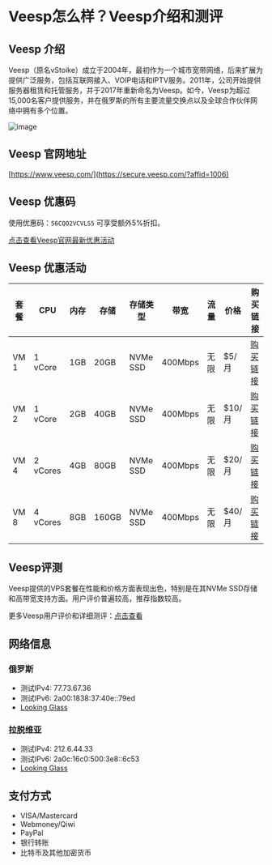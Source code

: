 # Veesp怎么样？Veesp介绍和测评

## Veesp 介绍

Veesp（原名vStoike）成立于2004年，最初作为一个城市宽带网络，后来扩展为提供广泛服务，包括互联网接入、VOIP电话和IPTV服务。2011年，公司开始提供服务器租赁和托管服务，并于2017年重新命名为Veesp。如今，Veesp为超过15,000名客户提供服务，并在俄罗斯的所有主要流量交换点以及全球合作伙伴网络中拥有多个位置。

![image](https://github.com/itsanskrit1l/Veesp/assets/169753726/a3a30a7f-fdb6-4433-b668-bfc3cd0d6b82)

## Veesp 官网地址

[https://www.veesp.com/](https://secure.veesp.com/?affid=1006)

## Veesp 优惠码

使用优惠码：`56CQO2VCVLS5` 可享受额外5%折扣。

[点击查看Veesp官网最新优惠活动](https://secure.veesp.com/?affid=1006)

## Veesp 优惠活动

| 套餐  | CPU        | 内存  | 存储    | 存储类型   | 带宽    | 流量      | 价格   | 购买链接                                       |
|-------|------------|-------|---------|------------|---------|-----------|--------|------------------------------------------------|
| VM 1  | 1 vCore    | 1GB   | 20GB    | NVMe SSD   | 400Mbps | 无限      | $5/月  | [购买链接](https://secure.veesp.com/?affid=1006)|
| VM 2  | 1 vCore    | 2GB   | 40GB    | NVMe SSD   | 400Mbps | 无限      | $10/月 | [购买链接](https://secure.veesp.com/?affid=1006)|
| VM 4  | 2 vCores   | 4GB   | 80GB    | NVMe SSD   | 400Mbps | 无限      | $20/月 | [购买链接](https://secure.veesp.com/?affid=1006)|
| VM 8  | 4 vCores   | 8GB   | 160GB   | NVMe SSD   | 400Mbps | 无限      | $40/月 | [购买链接](https://secure.veesp.com/?affid=1006)|

## Veesp评测

Veesp提供的VPS套餐在性能和价格方面表现出色，特别是在其NVMe SSD存储和高带宽支持方面。用户评价普遍较高，推荐指数较高。

更多Veesp用户评价和详细测评：[点击查看](https://secure.veesp.com/?affid=1006)

## 网络信息

### 俄罗斯
- 测试IPv4: 77.73.67.36
- 测试IPv6: 2a00:1838:37:40e::79ed
- [Looking Glass](http://ru-lg.veesp.com/)

### 拉脱维亚
- 测试IPv4: 212.6.44.33
- 测试IPv6: 2a0c:16c0:500:3e8::6c53
- [Looking Glass](http://lv-lg.veesp.com/)

## 支付方式
- VISA/Mastercard
- Webmoney/Qiwi
- PayPal
- 银行转账
- 比特币及其他加密货币
